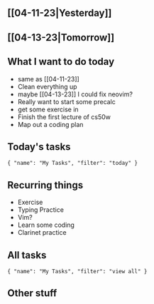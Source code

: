 ## [[04-11-23|Yesterday]]

## [[04-13-23|Tomorrow]]

## What I want to do today
- same as [[04-11-23]]
- Clean everything up
- maybe [[04-13-23]] I could fix neovim?
- Really want to start some precalc
- get some exercise in
- Finish the first lecture of cs50w
- Map out a coding plan

## Today's tasks

```todoist 
{ "name": "My Tasks", "filter": "today" } 
```

## Recurring things
- Exercise
- Typing Practice
- Vim?
- Learn some coding
- Clarinet practice


## All tasks

```todoist 
{ "name": "My Tasks", "filter": "view all" } 
```
## Other stuff